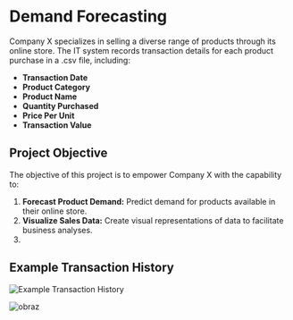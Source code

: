 # Demand Forecasting

Company X specializes in selling a diverse range of products through its online store. The IT system records transaction details for each product purchase in a .csv file, including:

- **Transaction Date**
- **Product Category**
- **Product Name**
- **Quantity Purchased**
- **Price Per Unit**
- **Transaction Value**

## Project Objective

The objective of this project is to empower Company X with the capability to:

1. **Forecast Product Demand:** Predict demand for products available in their online store.
2. **Visualize Sales Data:** Create visual representations of data to facilitate business analyses.
3. 
## Example Transaction History
![Example Transaction History](https://github.com/PiotrCheski/DemandForecasting/assets/61555492/2ec44bfb-8611-4a9e-93d5-d8b789262275)


![obraz](https://github.com/PiotrCheski/DemandForecasting/assets/61555492/689d0386-a508-41eb-8e9b-d1dba46e5cc6)

